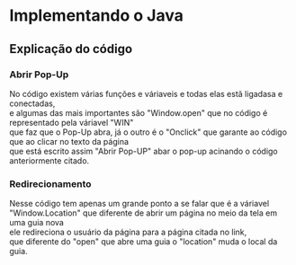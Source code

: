 # Implementando o Java

## Explicação do código

### Abrir Pop-Up
No código existem várias funções e váriaveis e todas elas estã ligadasa e conectadas,<br>
e algumas das mais importantes são "Window.open" que no código é representado pela váriavel "WIN"<br>
que faz que o Pop-Up abra, já o outro é o "Onclick" que garante ao código que ao clicar no texto da página<br>
que está escrito assim "Abrir Pop-UP" abar o pop-up acinando o código anteriormente citado.

### Redirecionamento 
Nesse código tem apenas um grande ponto a se falar que é a váriavel<br>
"Window.Location" que diferente de abrir um página no meio da tela em uma guia nova<br>
ele redireciona o usuário da página para a página citada no link,<br>
que diferente do "open" que abre uma guia o "location" muda o local da guia.